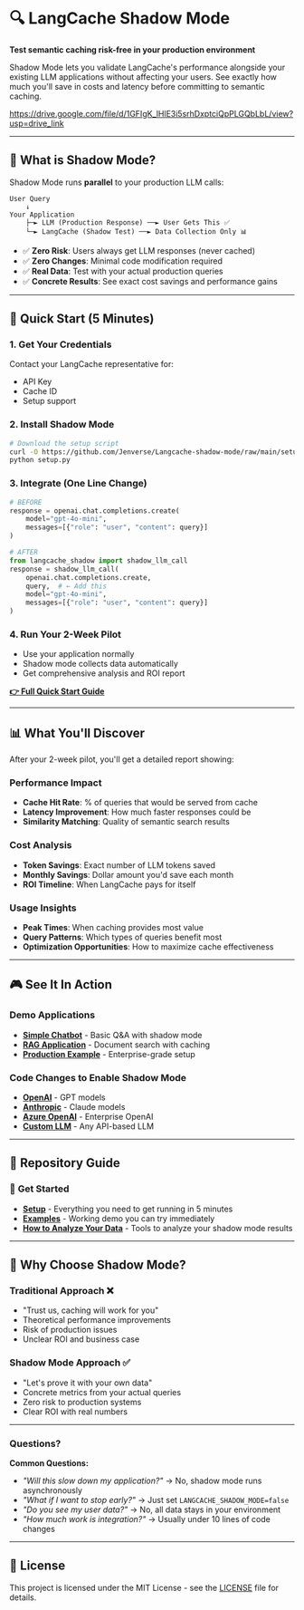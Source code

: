 # 🔍 LangCache Shadow Mode

**Test semantic caching risk-free in your production environment**

Shadow Mode lets you validate LangCache's performance alongside your existing LLM applications without affecting your users. See exactly how much you'll save in costs and latency before committing to semantic caching.

https://drive.google.com/file/d/1GFIgK_lHlE3i5srhDxptciQpPLGQbLbL/view?usp=drive_link

---

## 🎯 What is Shadow Mode?

Shadow Mode runs **parallel** to your production LLM calls:

```
User Query
    ↓
Your Application
    ├─► LLM (Production Response) ──► User Gets This ✅
    └─► LangCache (Shadow Test) ──► Data Collection Only 📊
```

- ✅ **Zero Risk**: Users always get LLM responses (never cached)
- ✅ **Zero Changes**: Minimal code modification required  
- ✅ **Real Data**: Test with your actual production queries
- ✅ **Concrete Results**: See exact cost savings and performance gains

---

## 🚀 Quick Start (5 Minutes)

### 1. **Get Your Credentials**
Contact your LangCache representative for:
- API Key
- Cache ID  
- Setup support

### 2. **Install Shadow Mode**
```bash
# Download the setup script
curl -O https://github.com/Jenverse/Langcache-shadow-mode/raw/main/setup/setup.py
python setup.py
```

### 3. **Integrate (One Line Change)**
```python
# BEFORE
response = openai.chat.completions.create(
    model="gpt-4o-mini", 
    messages=[{"role": "user", "content": query}]
)

# AFTER  
from langcache_shadow import shadow_llm_call
response = shadow_llm_call(
    openai.chat.completions.create,
    query,  # ← Add this
    model="gpt-4o-mini",
    messages=[{"role": "user", "content": query}]
)
```

### 4. **Run Your 2-Week Pilot**
- Use your application normally
- Shadow mode collects data automatically
- Get comprehensive analysis and ROI report

**[👉 Full Quick Start Guide](setup/README.md)**

---

## 📊 What You'll Discover

After your 2-week pilot, you'll get a detailed report showing:

### Performance Impact
- **Cache Hit Rate**: % of queries that would be served from cache
- **Latency Improvement**: How much faster responses could be  
- **Similarity Matching**: Quality of semantic search results

### Cost Analysis  
- **Token Savings**: Exact number of LLM tokens saved
- **Monthly Savings**: Dollar amount you'd save each month
- **ROI Timeline**: When LangCache pays for itself

### Usage Insights
- **Peak Times**: When caching provides most value
- **Query Patterns**: Which types of queries benefit most
- **Optimization Opportunities**: How to maximize cache effectiveness

---

## 🎮 See It In Action

### Demo Applications
- **[Simple Chatbot](examples/simple-chatbot/)** - Basic Q&A with shadow mode
- **[RAG Application](examples/rag-application/)** - Document search with caching
- **[Production Example](examples/production-example/)** - Enterprise-grade setup

### Code Changes to Enable Shadow Mode
- **[OpenAI](setup/code-changes-to-enable-shadow-mode/openai-example.py)** - GPT models
- **[Anthropic](setup/code-changes-to-enable-shadow-mode/anthropic-example.py)** - Claude models
- **[Azure OpenAI](setup/code-changes-to-enable-shadow-mode/azure-openai-example.py)** - Enterprise OpenAI
- **[Custom LLM](setup/code-changes-to-enable-shadow-mode/custom-llm-example.py)** - Any API-based LLM

---

## 📁 Repository Guide

### 🚀 **Get Started**
- **[Setup](setup/)** - Everything you need to get running in 5 minutes
- **[Examples](examples/)** - Working demo you can try immediately
- **[How to Analyze Your Data](how-to-analyze-your-data/)** - Tools to analyze your shadow mode results

---

## 🎯 Why Choose Shadow Mode?

### Traditional Approach ❌
- "Trust us, caching will work for you"
- Theoretical performance improvements
- Risk of production issues
- Unclear ROI and business case

### Shadow Mode Approach ✅  
- "Let's prove it with your own data"
- Concrete metrics from your actual queries
- Zero risk to production systems
- Clear ROI with real numbers

---


### Questions?

**Common Questions:**
- *"Will this slow down my application?"* → No, shadow mode runs asynchronously
- *"What if I want to stop early?"* → Just set `LANGCACHE_SHADOW_MODE=false`
- *"Do you see my user data?"* → No, all data stays in your environment
- *"How much work is integration?"* → Usually under 10 lines of code changes

---


## 📄 License

This project is licensed under the MIT License - see the [LICENSE](LICENSE) file for details.
